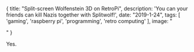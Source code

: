 {
  title: "Split-screen Wolfenstein 3D on RetroPi",
  description: 'You can your friends can kill Nazis together with Splitwolf!',
  date: "2019-1-24",
  tags: [
      'gaming',
      'raspberry pi',
      'programming',
      'retro computing'
  ],
  image: "<div class='fullMast' style='background-image: url(images/splitwolf.png);'></div>"
}

Yes.
